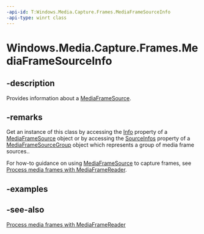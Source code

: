 ```yaml
---
-api-id: T:Windows.Media.Capture.Frames.MediaFrameSourceInfo
-api-type: winrt class
---
```


<!-- Class syntax.
public class MediaFrameSourceInfo : Windows.Media.Capture.Frames.IMediaFrameSourceInfo
-->

# Windows.Media.Capture.Frames.MediaFrameSourceInfo

## -description
Provides information about a [MediaFrameSource](mediaframesource.md).

## -remarks
Get an instance of this class by accessing the [Info](mediaframesource_info.md) property of a [MediaFrameSource](mediaframesource.md) object or by accessing the [SourceInfos](mediaframesourcegroup_sourceinfos.md) property of a [MediaFrameSourceGroup](mediaframesourcegroup.md) object which represents a group of media frame sources..

For how-to guidance on using [MediaFrameSource](mediaframesource.md) to capture frames, see [Process media frames with MediaFrameReader](https://msdn.microsoft.com/windows/uwp/audio-video-camera/process-media-frames-with-mediaframereader).

## -examples

## -see-also
[Process media frames with MediaFrameReader](https://msdn.microsoft.com/windows/uwp/audio-video-camera/process-media-frames-with-mediaframereader)